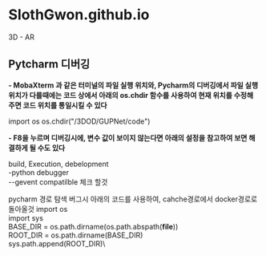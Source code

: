 # SlothGwon.github.io
3D - AR



## Pytcharm 디버깅


**- MobaXterm 과 같은 터미널의 파일 실행 위치와, Pycharm의 디버깅에서 파일 실행 위치가 다를때에는 코드 상에서 아래의 os.chdir 함수를 사용하여 현재 위치를 수정해 주면 코드 위치를 통일시킬 수 있다**

import os
os.chdir("/3DOD/GUPNet/code")



**- F8을 누르며 디버깅시에, 변수 값이 보이지 않는다면 아래의 설정을 참고하여 보면 해결하게 될 수도 있다**

build, Execution, debelopment\
-python debugger\
--gevent compatilble 체크 할것



pycharm 경로 탐색 버그시 아래의 코드를 사용하여, cahche경로에서 docker경로로 돌아올것
import os\
import sys\
BASE_DIR = os.path.dirname(os.path.abspath(__file__))\
ROOT_DIR = os.path.dirname(BASE_DIR)\
sys.path.append(ROOT_DIR)\



